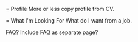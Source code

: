 = Profile
More or less copy profile from CV.

= What I'm Looking For
What do I want from a job.

FAQ? Include FAQ as separate page?
